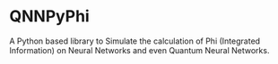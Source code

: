 # QNNPyPhi
A Python based library to Simulate the calculation of Phi (Integrated Information) on Neural Networks and even Quantum Neural Networks.
